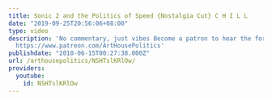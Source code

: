 ```yaml
---
title: Sonic 2 and the Politics of Speed {Nostalgia Cut} C H I L L
date: "2019-09-25T20:56:06+08:00"
type: video
description: 'No commentary, just vibes Become a patron to hear the forbidden truth:
  https://www.patreon.com/ArtHousePolitics'
publishdate: "2018-06-15T00:27:38.000Z"
url: /arthousepolitics/NSHTslKRlOw/
providers:
  youtube:
    id: NSHTslKRlOw
---
```

